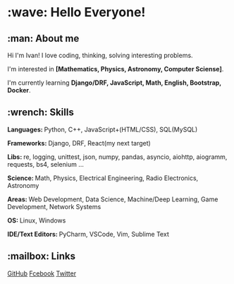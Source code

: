 <h1>:wave: Hello Everyone!</h1>
<h2>:man: About me</h2>
<p>Hi I'm Ivan! I love coding, thinking, solving interesting problems.</p>
<p>I'm interested in <strong>[Mathematics, Physics, Astronomy, Computer Sciense]</strong>.</p>
<p>I'm currently learning <strong>Django/DRF, JavaScript, Math, English, Bootstrap, Docker</strong>.</p>

<h2>:wrench: Skills</h2>
<p><strong>Languages: </strong>Python, C++, JavaScript+(HTML/CSS), SQL(MySQL)</p>
<p><strong>Frameworks: </strong>Django, DRF, React(my next target)</p>
<p><strong>Libs: </strong>re, logging, unittest, json, numpy, pandas, asyncio, aiohttp, aiogramm, requests, bs4, selenium ...</p>
<p><strong>Science: </strong>Math, Physics, Electrical Engineering, Radio Electronics, Astronomy</p>
<p><strong>Areas: </strong>Web Development, Data Science, Machine/Deep Learning, Game Development, Network Systems</p>
<p><strong>OS: </strong>Linux, Windows</p>
<p><strong>IDE/Text Editors: </strong>PyCharm, VSCode, Vim, Sublime Text</p>
               

<h2>:mailbox: Links</h2>
<a href="https://github.com/ivan100kg">GitHub</a>
<a href="https://www.facebook.com/profile.php?id=100007209557127">Fcebook</a>
<a href="https://twitter.com/Ivan100kg">Twitter</a>

<!---
ivan100kg/ivan100kg is a ✨ special ✨ repository because its `README.md` (this file) appears on your GitHub profile.
You can click the Preview link to take a look at your changes.
--->
